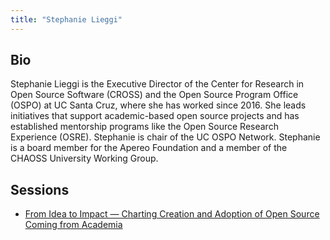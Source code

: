 ```yaml
---
title: "Stephanie Lieggi"
---
```


## Bio

Stephanie Lieggi is the Executive Director of the Center for Research in Open Source Software (CROSS) and the Open Source Program Office (OSPO) at UC Santa Cruz, where she has worked since 2016. She leads initiatives that support academic-based open source projects and has established mentorship programs like the Open Source Research Experience (OSRE). Stephanie is chair of the UC OSPO Network. Stephanie is a board member for the Apereo Foundation and a member of the CHAOSS University Working Group.

## Sessions

- [From Idea to Impact — Charting Creation and Adoption of Open Source Coming from Academia](../sessions/from-idea-to-impact.md)
